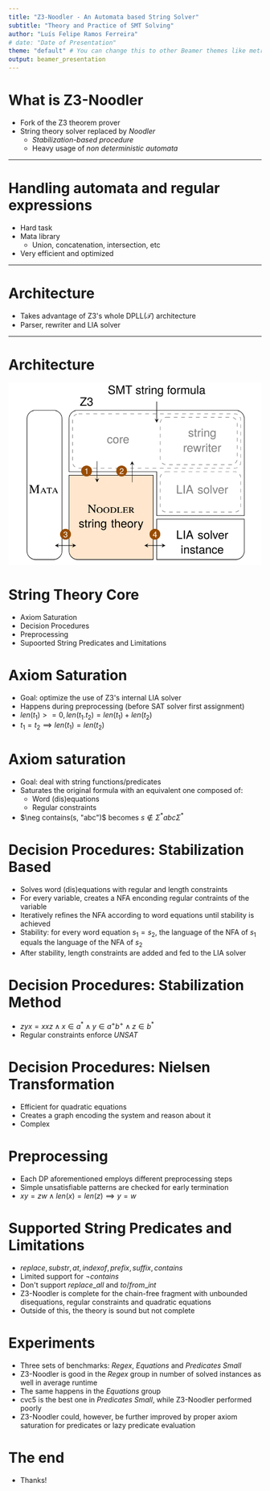 ```yaml
---
title: "Z3-Noodler - An Automata based String Solver"
subtitle: "Theory and Practice of SMT Solving"
author: "Luís Felipe Ramos Ferreira"
# date: "Date of Presentation"
theme: "default" # You can change this to other Beamer themes like metropolis, Madrid, etc.
output: beamer_presentation
---
```


# What is Z3-Noodler

- Fork of the Z3 theorem prover
- String theory solver replaced by *Noodler*
  - *Stabilization-based procedure*
  - Heavy usage of *non deterministic automata*

---

# Handling automata and regular expressions

- Hard task
- Mata library
  - Union, concatenation, intersection, etc
- Very efficient and optimized

---

# Architecture

- Takes advantage of Z3's whole DPLL($\mathcal{T}$) architecture
- Parser, rewriter and LIA solver

---

# Architecture
  
![Z3-Noodler architecture](images/arch.png)

# String Theory Core

- Axiom Saturation
- Decision Procedures
- Preprocessing
- Supoorted String Predicates and Limitations

# Axiom Saturation

- Goal: optimize the use of Z3's internal LIA solver
- Happens during preprocessing (before SAT solver first assignment)
- $len(t_1) >= 0, len(t_1.t_2) = len(t_1) + len(t_2)$
- $t_1 = t_2 \implies len(t_1) = len(t_2)$

# Axiom saturation

- Goal: deal with string functions/predicates
- Saturates the original formula with an equivalent one composed of:
  - Word (dis)equations
  - Regular constraints
- $\neg contains(s, "abc")$ becomes $s \notin \Sigma^*abc\Sigma^*$

# Decision Procedures: Stabilization Based

- Solves word (dis)equations with regular and length constraints
- For every variable, creates a NFA enconding regular contraints of the variable
- Iteratively refines the NFA according to word equations until stability is achieved
- Stability: for every word equation $s_1 = s_2$, the language of the NFA of $s_1$ equals the language of the NFA
of $s_2$
- After stability, length constraints are added and fed to the LIA solver

# Decision Procedures: Stabilization Method

- $zyx = xxz \land x \in a^* \land y \in a^+b^+ \land z \in b^*$
- Regular constraints enforce *UNSAT*

# Decision Procedures: Nielsen Transformation

- Efficient for quadratic equations
- Creates a graph encoding the system and reason about it
- Complex

# Preprocessing

- Each DP aforementioned employs different preprocessing steps
- Simple unsatisfiable patterns are checked for early termination
- $xy = zw \land len(x) = len(z) \implies y = w$

# Supported String Predicates and Limitations

- $replace, substr, at, indexof, prefix, suffix, contains$
- Limited support for $\neg contains$
- Don't support $replace\_all$ and $to/from\_int$
- Z3-Noodler is complete for the chain-free fragment with unbounded disequations, regular constraints and quadratic equations
- Outside of this, the theory is sound but not complete

# Experiments

- Three sets of benchmarks: *Regex*, *Equations* and *Predicates Small*
- Z3-Noodler is good in the *Regex* group in number of solved instances as well in average runtime
- The same happens in the *Equations* group
- cvc5 is the best one in *Predicates Small*, while Z3-Noodler performed poorly
- Z3-Noodler could, however, be further improved by proper axiom saturation for predicates or lazy predicate evaluation

# The end

- Thanks!
